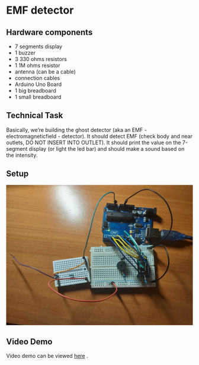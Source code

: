 # EMF detector

## Hardware components

* 7 segments display
* 1 buzzer
* 3 330 ohms resistors
* 1 1M ohms resistor
* antenna (can be a cable)
* connection cables
* Arduino Uno Board
* 1 big breadboard
* 1 small breadboard

## Technical Task 

Basically, we’re building the ghost detector (aka an EMF - electromagneticfield  -  detector). It should detect EMF (check body and near outlets, DO NOT INSERT INTO OUTLET). It should print the value on the 7-segment display (or light the led bar) and should make a sound based on the intensity.

## Setup

![setup](https://github.com/alexandraburu23/IntroductionToRobotics/blob/main/Homework3/setup.jpg)

## Video Demo

Video demo can be viewed [here](https://drive.google.com/file/d/1fxsrHYihryFwpS4tz7c0c57U9x-n2t1s/view?usp=drivesdk) .

